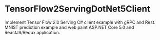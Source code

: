 # TensorFlow2ServingDotNet5Client
Implement Tensor Flow 2.0 Serving C# client example with gRPC and Rest. MNIST prediction example and web paint ASP.NET Core 5.0 and ReactJS/Redux application.

